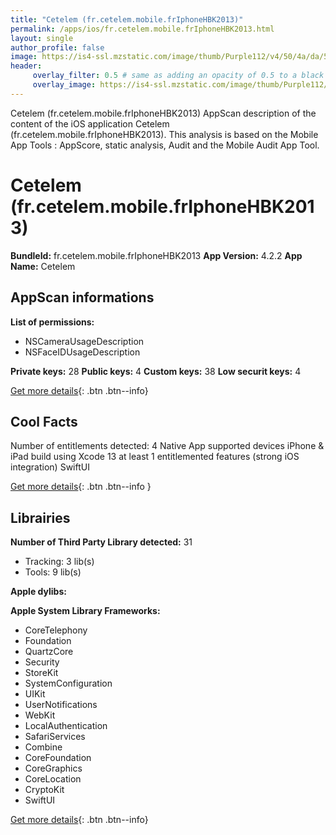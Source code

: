 ```yaml
---
title: "Cetelem (fr.cetelem.mobile.frIphoneHBK2013)"
permalink: /apps/ios/fr.cetelem.mobile.frIphoneHBK2013.html
layout: single
author_profile: false
image: https://is4-ssl.mzstatic.com/image/thumb/Purple112/v4/50/4a/da/504ada26-f470-d262-a6e7-6349abb82cbc/AppIcon-0-1x_U007emarketing-0-10-0-85-220.png/512x512bb.jpg
header: 
     overlay_filter: 0.5 # same as adding an opacity of 0.5 to a black background
     overlay_image: https://is4-ssl.mzstatic.com/image/thumb/Purple112/v4/50/4a/da/504ada26-f470-d262-a6e7-6349abb82cbc/AppIcon-0-1x_U007emarketing-0-10-0-85-220.png/512x512bb.jpg
---
```

Cetelem (fr.cetelem.mobile.frIphoneHBK2013) AppScan description of the content of the iOS application Cetelem (fr.cetelem.mobile.frIphoneHBK2013). This analysis is based on the Mobile App Tools : AppScore, static analysis, Audit and the Mobile Audit App Tool.

# Cetelem (fr.cetelem.mobile.frIphoneHBK2013)

**BundleId:** fr.cetelem.mobile.frIphoneHBK2013
**App Version:** 4.2.2
**App Name:** Cetelem


## AppScan informations 

**List of permissions:** 
- NSCameraUsageDescription
- NSFaceIDUsageDescription
  
  
**Private keys:** 28
**Public keys:** 4
**Custom keys:** 38
**Low securit keys:** 4
  
[Get more details](/pricing.html){: .btn .btn--info}

## Cool Facts

Number of entitlements detected: 4
Native App
supported devices iPhone & iPad
build using Xcode 13
at least 1 entitlemented features (strong iOS integration)
SwiftUI
  
[Get more details](/pricing.html){: .btn .btn--info }

## Librairies 
**Number of Third Party Library detected:** 31
- Tracking: 3 lib(s)
- Tools: 9 lib(s)


**Apple dylibs:**


**Apple System Library Frameworks:**
- CoreTelephony
- Foundation
- QuartzCore
- Security
- StoreKit
- SystemConfiguration
- UIKit
- UserNotifications
- WebKit
- LocalAuthentication
- SafariServices
- Combine
- CoreFoundation
- CoreGraphics
- CoreLocation
- CryptoKit
- SwiftUI


  
[Get more details](/pricing.html){: .btn .btn--info}

